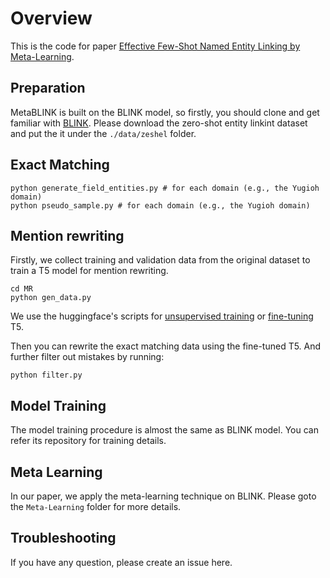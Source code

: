 # Overview
This is the code for paper [Effective Few-Shot Named Entity Linking by
Meta-Learning](https://arxiv.org/pdf/2207.05280.pdf).

## Preparation
MetaBLINK is built on the BLINK model, so firstly, you should clone and get familiar with [BLINK](https://github.com/facebookresearch/BLINK).
Please download the zero-shot entity linkint dataset and put the it under the `./data/zeshel` folder.
## Exact Matching
```
python generate_field_entities.py # for each domain (e.g., the Yugioh domain)
python pseudo_sample.py # for each domain (e.g., the Yugioh domain)
```
## Mention rewriting
Firstly, we collect training and validation data from the original dataset to train a T5 model for mention rewriting.
```
cd MR
python gen_data.py 
```
We use the huggingface's scripts for [unsupervised training](https://huggingface.co/docs/transformers/model_doc/t5) or [fine-tuning](https://github.com/huggingface/transformers/tree/main/examples/pytorch/summarization) T5.

Then you can rewrite the exact matching data using the fine-tuned T5.
And further filter out mistakes by running:
```
python filter.py
```
## Model Training
The model training procedure is almost the same as BLINK model. You can refer its repository for training details.
## Meta Learning
In our paper, we apply the meta-learning technique on BLINK. Please goto the `Meta-Learning` folder for more details.
## Troubleshooting
If you have any question, please create an issue here.
